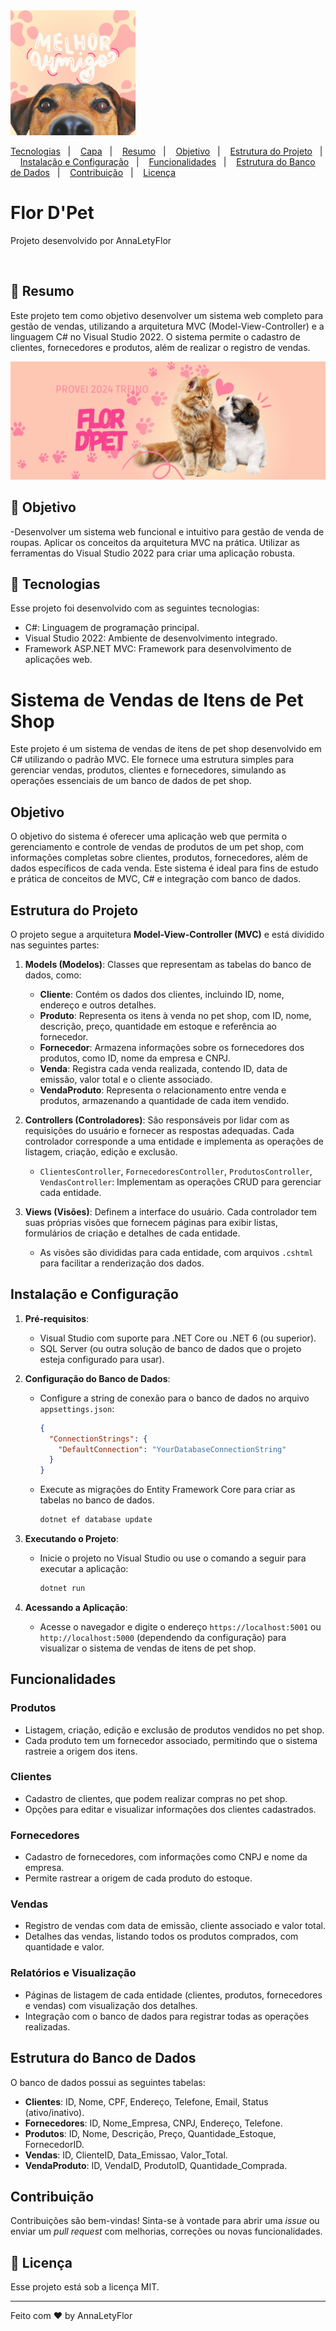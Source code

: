 
<img width="200px" src="wwwroot/lib/PROVEI2024-Icon.png">
<p> 
   <a href="#-tecnologias">Tecnologias</a>&nbsp;&nbsp;&nbsp;|&nbsp;&nbsp;&nbsp; 
   <a href="#-capa">Capa</a>&nbsp;&nbsp;&nbsp;|&nbsp;&nbsp;&nbsp; 
   <a href="#-resumo">Resumo</a>&nbsp;&nbsp;&nbsp;|&nbsp;&nbsp;&nbsp; 
   <a href="#-objetivo">Objetivo</a>&nbsp;&nbsp;&nbsp;|&nbsp;&nbsp;&nbsp; 
   <a href="#-estrutura-do-projeto">Estrutura do Projeto</a>&nbsp;&nbsp;&nbsp;|&nbsp;&nbsp;&nbsp; 
   <a href="#-instalação-e-configuração">Instalação e Configuração</a>&nbsp;&nbsp;&nbsp;|&nbsp;&nbsp;&nbsp; 
   <a href="#-funcionalidades">Funcionalidades</a>&nbsp;&nbsp;&nbsp;|&nbsp;&nbsp;&nbsp; 
   <a href="#-estrutura-do-banco-de-dados">Estrutura do Banco de Dados</a>&nbsp;&nbsp;&nbsp;|&nbsp;&nbsp;&nbsp; 
   <a href="#-contribuição">Contribuição</a>&nbsp;&nbsp;&nbsp;|&nbsp;&nbsp;&nbsp; 
   <a href="#memo-licença">Licença</a> </p>
<h1> Flor D'Pet </h1>
<p>
Projeto desenvolvido por AnnaLetyFlor <br/>
</p>

<br>

## 📖 Resumo

Este projeto tem como objetivo desenvolver um sistema web completo para gestão de vendas, utilizando a arquitetura MVC (Model-View-Controller) e a linguagem C# no Visual Studio 2022. O sistema permite o cadastro de clientes, fornecedores e produtos, além de realizar o registro de vendas.

<img src="wwwroot/lib/Provei2024-banner.png">

## 🔗 Objetivo

-Desenvolver um sistema web funcional e intuitivo para gestão de venda de roupas.
Aplicar os conceitos da arquitetura MVC na prática.
Utilizar as ferramentas do Visual Studio 2022 para criar uma aplicação robusta.

## 🚀 Tecnologias

Esse projeto foi desenvolvido com as seguintes tecnologias:

- C#: Linguagem de programação principal.
- Visual Studio 2022: Ambiente de desenvolvimento integrado.
- Framework ASP.NET MVC: Framework para desenvolvimento de aplicações web.

# Sistema de Vendas de Itens de Pet Shop

Este projeto é um sistema de vendas de itens de pet shop desenvolvido em C# utilizando o padrão MVC. Ele fornece uma estrutura simples para gerenciar vendas, produtos, clientes e fornecedores, simulando as operações essenciais de um banco de dados de pet shop.

## Objetivo

O objetivo do sistema é oferecer uma aplicação web que permita o gerenciamento e controle de vendas de produtos de um pet shop, com informações completas sobre clientes, produtos, fornecedores, além de dados específicos de cada venda. Este sistema é ideal para fins de estudo e prática de conceitos de MVC, C# e integração com banco de dados.

## Estrutura do Projeto

O projeto segue a arquitetura **Model-View-Controller (MVC)** e está dividido nas seguintes partes:

1. **Models (Modelos)**: Classes que representam as tabelas do banco de dados, como:
   - **Cliente**: Contém os dados dos clientes, incluindo ID, nome, endereço e outros detalhes.
   - **Produto**: Representa os itens à venda no pet shop, com ID, nome, descrição, preço, quantidade em estoque e referência ao fornecedor.
   - **Fornecedor**: Armazena informações sobre os fornecedores dos produtos, como ID, nome da empresa e CNPJ.
   - **Venda**: Registra cada venda realizada, contendo ID, data de emissão, valor total e o cliente associado.
   - **VendaProduto**: Representa o relacionamento entre venda e produtos, armazenando a quantidade de cada item vendido.

2. **Controllers (Controladores)**: São responsáveis por lidar com as requisições do usuário e fornecer as respostas adequadas. Cada controlador corresponde a uma entidade e implementa as operações de listagem, criação, edição e exclusão.
   - `ClientesController`, `FornecedoresController`, `ProdutosController`, `VendasController`: Implementam as operações CRUD para gerenciar cada entidade.

3. **Views (Visões)**: Definem a interface do usuário. Cada controlador tem suas próprias visões que fornecem páginas para exibir listas, formulários de criação e detalhes de cada entidade.
   - As visões são divididas para cada entidade, com arquivos `.cshtml` para facilitar a renderização dos dados.

## Instalação e Configuração

1. **Pré-requisitos**:
   - Visual Studio com suporte para .NET Core ou .NET 6 (ou superior).
   - SQL Server (ou outra solução de banco de dados que o projeto esteja configurado para usar).

2. **Configuração do Banco de Dados**:
   - Configure a string de conexão para o banco de dados no arquivo `appsettings.json`:
     ```json
     {
       "ConnectionStrings": {
         "DefaultConnection": "YourDatabaseConnectionString"
       }
     }
     ```
   - Execute as migrações do Entity Framework Core para criar as tabelas no banco de dados.
     ```bash
     dotnet ef database update
     ```

3. **Executando o Projeto**:
   - Inicie o projeto no Visual Studio ou use o comando a seguir para executar a aplicação:
     ```bash
     dotnet run
     ```

4. **Acessando a Aplicação**:
   - Acesse o navegador e digite o endereço `https://localhost:5001` ou `http://localhost:5000` (dependendo da configuração) para visualizar o sistema de vendas de itens de pet shop.

## Funcionalidades

### Produtos

- Listagem, criação, edição e exclusão de produtos vendidos no pet shop.
- Cada produto tem um fornecedor associado, permitindo que o sistema rastreie a origem dos itens.

### Clientes

- Cadastro de clientes, que podem realizar compras no pet shop.
- Opções para editar e visualizar informações dos clientes cadastrados.

### Fornecedores

- Cadastro de fornecedores, com informações como CNPJ e nome da empresa.
- Permite rastrear a origem de cada produto do estoque.

### Vendas

- Registro de vendas com data de emissão, cliente associado e valor total.
- Detalhes das vendas, listando todos os produtos comprados, com quantidade e valor.

### Relatórios e Visualização

- Páginas de listagem de cada entidade (clientes, produtos, fornecedores e vendas) com visualização dos detalhes.
- Integração com o banco de dados para registrar todas as operações realizadas.

## Estrutura do Banco de Dados

O banco de dados possui as seguintes tabelas:

- **Clientes**: ID, Nome, CPF, Endereço, Telefone, Email, Status (ativo/inativo).
- **Fornecedores**: ID, Nome_Empresa, CNPJ, Endereço, Telefone.
- **Produtos**: ID, Nome, Descrição, Preço, Quantidade_Estoque, FornecedorID.
- **Vendas**: ID, ClienteID, Data_Emissao, Valor_Total.
- **VendaProduto**: ID, VendaID, ProdutoID, Quantidade_Comprada.

## Contribuição

Contribuições são bem-vindas! Sinta-se à vontade para abrir uma _issue_ ou enviar um _pull request_ com melhorias, correções ou novas funcionalidades.
## :memo: Licença

Esse projeto está sob a licença MIT.

---

Feito com ♥ by AnnaLetyFlor 
